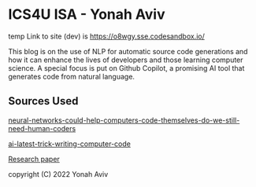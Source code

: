 # ICS4U ISA - Yonah Aviv

temp Link to site (dev) is https://o8wgy.sse.codesandbox.io/

This blog is on the use of NLP for automatic source code generations and how it can enhance the lives of developers and those learning computer science. A special focus is put on Github Copilot, a promising AI tool that generates code from natural language.

## Sources Used

[neural-networks-could-help-computers-code-themselves-do-we-still-need-human-coders](stackoverflow.blog/2020/09/16/neural-networks-could-help-computers-code-themselves-do-we-still-need-human-coders/)

[ai-latest-trick-writing-computer-code](www.wired.com/story/ai-latest-trick-writing-computer-code/)

[Research paper](drops.dagstuhl.de/opus/volltexte/2017/7135/pdf/LIPIcs-SNAPL-2017-4.pdf)

copyright (C) 2022 Yonah Aviv

